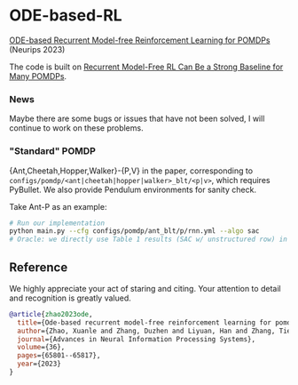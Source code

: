 # ODE-based-RL
[ODE-based Recurrent Model-free Reinforcement Learning for POMDPs](https://arxiv.org/abs/2309.14078) (Neurips 2023)


The code is built on [Recurrent Model-Free RL Can Be a Strong Baseline for Many POMDPs](https://github.com/twni2016/pomdp-baselines).


### News
Maybe there are some bugs or issues that have not been solved, I will continue to work on these problems.

### "Standard" POMDP

{Ant,Cheetah,Hopper,Walker}-{P,V} in the paper, corresponding to `configs/pomdp/<ant|cheetah|hopper|walker>_blt/<p|v>`, which requires PyBullet. We also provide Pendulum environments for sanity check.

Take Ant-P as an example:
```bash
# Run our implementation
python main.py --cfg configs/pomdp/ant_blt/p/rnn.yml --algo sac
# Oracle: we directly use Table 1 results (SAC w/ unstructured row) in https://arxiv.org/abs/2005.05719 as it is well-tuned
```


## Reference  
We highly appreciate your act of staring and citing. Your attention to detail and recognition is greatly valued.  
  
```bibtex 
@article{zhao2023ode,
  title={Ode-based recurrent model-free reinforcement learning for pomdps},
  author={Zhao, Xuanle and Zhang, Duzhen and Liyuan, Han and Zhang, Tielin and Xu, Bo},
  journal={Advances in Neural Information Processing Systems},
  volume={36},
  pages={65801--65817},
  year={2023}
}
```
